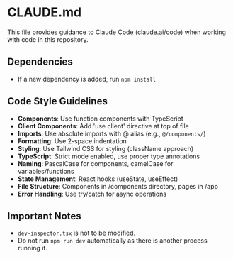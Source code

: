 # CLAUDE.md

This file provides guidance to Claude Code (claude.ai/code) when working with code in this repository.

## Dependencies
- If a new dependency is added, run `npm install`

## Code Style Guidelines
- **Components**: Use function components with TypeScript
- **Client Components**: Add 'use client' directive at top of file
- **Imports**: Use absolute imports with @ alias (e.g., `@/components/`)
- **Formatting**: Use 2-space indentation
- **Styling**: Use Tailwind CSS for styling (className approach)
- **TypeScript**: Strict mode enabled, use proper type annotations
- **Naming**: PascalCase for components, camelCase for variables/functions
- **State Management**: React hooks (useState, useEffect)
- **File Structure**: Components in /components directory, pages in /app
- **Error Handling**: Use try/catch for async operations

## Important Notes
- `dev-inspector.tsx` is not to be modified.
- Do not run `npm run dev` automatically as there is another process running it.